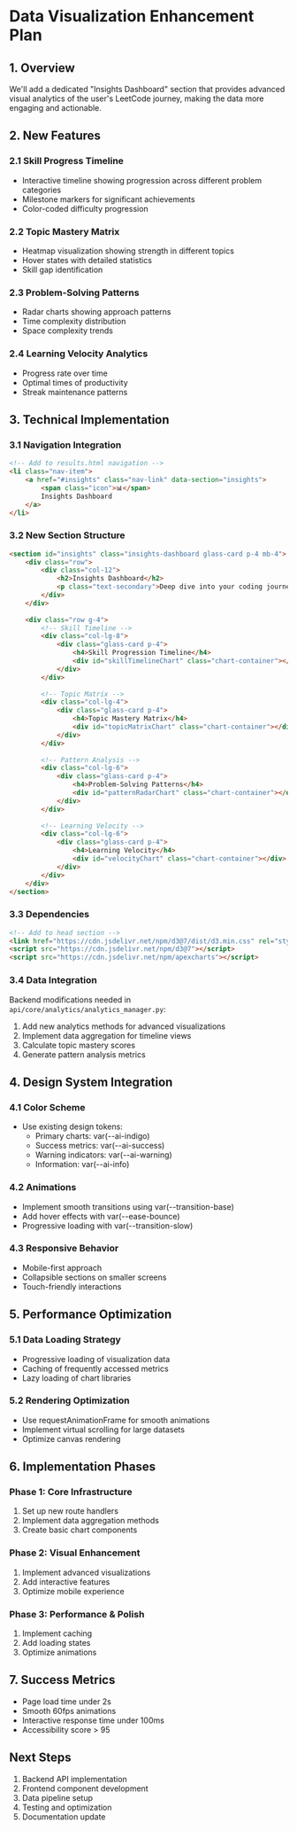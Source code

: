 # Data Visualization Enhancement Plan

## 1. Overview

We'll add a dedicated "Insights Dashboard" section that provides advanced visual analytics of the user's LeetCode journey, making the data more engaging and actionable.

## 2. New Features

### 2.1 Skill Progress Timeline
- Interactive timeline showing progression across different problem categories
- Milestone markers for significant achievements
- Color-coded difficulty progression

### 2.2 Topic Mastery Matrix
- Heatmap visualization showing strength in different topics
- Hover states with detailed statistics
- Skill gap identification

### 2.3 Problem-Solving Patterns
- Radar charts showing approach patterns
- Time complexity distribution
- Space complexity trends

### 2.4 Learning Velocity Analytics
- Progress rate over time
- Optimal times of productivity
- Streak maintenance patterns

## 3. Technical Implementation

### 3.1 Navigation Integration
```html
<!-- Add to results.html navigation -->
<li class="nav-item">
    <a href="#insights" class="nav-link" data-section="insights">
        <span class="icon">📊</span>
        Insights Dashboard
    </a>
</li>
```

### 3.2 New Section Structure
```html
<section id="insights" class="insights-dashboard glass-card p-4 mb-4">
    <div class="row">
        <div class="col-12">
            <h2>Insights Dashboard</h2>
            <p class="text-secondary">Deep dive into your coding journey analytics</p>
        </div>
    </div>
    
    <div class="row g-4">
        <!-- Skill Timeline -->
        <div class="col-lg-8">
            <div class="glass-card p-4">
                <h4>Skill Progression Timeline</h4>
                <div id="skillTimelineChart" class="chart-container"></div>
            </div>
        </div>
        
        <!-- Topic Matrix -->
        <div class="col-lg-4">
            <div class="glass-card p-4">
                <h4>Topic Mastery Matrix</h4>
                <div id="topicMatrixChart" class="chart-container"></div>
            </div>
        </div>
        
        <!-- Pattern Analysis -->
        <div class="col-lg-6">
            <div class="glass-card p-4">
                <h4>Problem-Solving Patterns</h4>
                <div id="patternRadarChart" class="chart-container"></div>
            </div>
        </div>
        
        <!-- Learning Velocity -->
        <div class="col-lg-6">
            <div class="glass-card p-4">
                <h4>Learning Velocity</h4>
                <div id="velocityChart" class="chart-container"></div>
            </div>
        </div>
    </div>
</section>
```

### 3.3 Dependencies
```html
<!-- Add to head section -->
<link href="https://cdn.jsdelivr.net/npm/d3@7/dist/d3.min.css" rel="stylesheet">
<script src="https://cdn.jsdelivr.net/npm/d3@7"></script>
<script src="https://cdn.jsdelivr.net/npm/apexcharts"></script>
```

### 3.4 Data Integration

Backend modifications needed in `api/core/analytics/analytics_manager.py`:
1. Add new analytics methods for advanced visualizations
2. Implement data aggregation for timeline views
3. Calculate topic mastery scores
4. Generate pattern analysis metrics

## 4. Design System Integration

### 4.1 Color Scheme
- Use existing design tokens:
  - Primary charts: var(--ai-indigo)
  - Success metrics: var(--ai-success)
  - Warning indicators: var(--ai-warning)
  - Information: var(--ai-info)

### 4.2 Animations
- Implement smooth transitions using var(--transition-base)
- Add hover effects with var(--ease-bounce)
- Progressive loading with var(--transition-slow)

### 4.3 Responsive Behavior
- Mobile-first approach
- Collapsible sections on smaller screens
- Touch-friendly interactions

## 5. Performance Optimization

### 5.1 Data Loading Strategy
- Progressive loading of visualization data
- Caching of frequently accessed metrics
- Lazy loading of chart libraries

### 5.2 Rendering Optimization
- Use requestAnimationFrame for smooth animations
- Implement virtual scrolling for large datasets
- Optimize canvas rendering

## 6. Implementation Phases

### Phase 1: Core Infrastructure
1. Set up new route handlers
2. Implement data aggregation methods
3. Create basic chart components

### Phase 2: Visual Enhancement
1. Implement advanced visualizations
2. Add interactive features
3. Optimize mobile experience

### Phase 3: Performance & Polish
1. Implement caching
2. Add loading states
3. Optimize animations

## 7. Success Metrics

- Page load time under 2s
- Smooth 60fps animations
- Interactive response time under 100ms
- Accessibility score > 95

## Next Steps

1. Backend API implementation
2. Frontend component development
3. Data pipeline setup
4. Testing and optimization
5. Documentation update